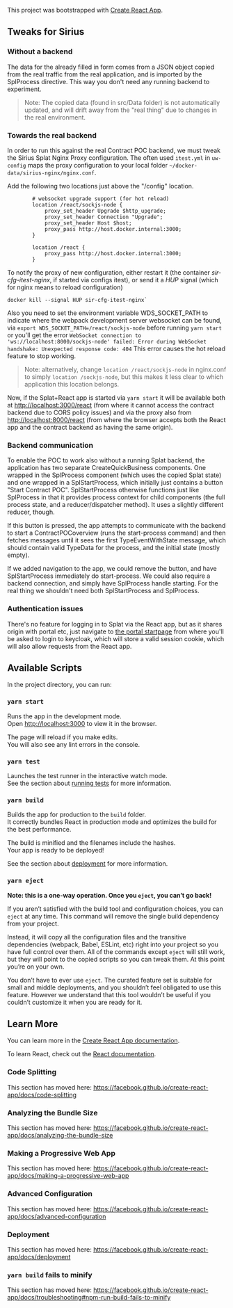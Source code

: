 This project was bootstrapped with [Create React App](https://github.com/facebook/create-react-app).

## Tweaks for Sirius
### Without a backend
The data for the already filled in form comes from a JSON object copied from the real traffic from the real application, and is imported by the SplProcess directive. This way you don't need any running backend to experiment.
> Note: The copied data (found in src/Data folder) is not automatically updated, and will drift away from the "real thing" due to changes in the real environment.

### Towards the real backend
In order to run this against the real Contract POC backend, we must tweak the Sirius Splat Nginx Proxy configuration. The often used `itest.yml` in `uw-config` maps the proxy configuration to your local folder `~/docker-data/sirius-nginx/nginx.conf`.

Add the following two locations just above the "/config" location.

```
        # websocket upgrade support (for hot reload)
        location /react/sockjs-node {
            proxy_set_header Upgrade $http_upgrade;
            proxy_set_header Connection "Upgrade";
            proxy_set_header Host $host;
            proxy_pass http://host.docker.internal:3000;
        }

        location /react {
            proxy_pass http://host.docker.internal:3000;
        }
```

To notify the proxy of new configuration, either restart it (the container _sir-cfg-itest-nginx_, if started via configs itest), or send it a *HUP* signal (which for nginx means to reload configuration)

    docker kill --signal HUP sir-cfg-itest-nginx`

Also you need to set the environment variable WDS_SOCKET_PATH to indicate where the webpack development server websocket can be found, via `export WDS_SOCKET_PATH=/react/sockjs-node` before running `yarn start` or you'll get the error `WebSocket connection to 'ws://localhost:8000/sockjs-node' failed: Error during WebSocket handshake: Unexpected response code: 404`
This error causes the hot reload feature to stop working.

> Note: alternatively, change `location /react/sockjs-node` in nginx.conf to simply `location /sockjs-node`, but this makes it less clear to which application this location belongs.

Now, if the Splat+React app is started via `yarn start` it will be available both at [http://localhost:3000/react](http://localhost:3000/react) (from where it cannot access the contract backend due to CORS policy issues) and via the proxy also from [http://localhost:8000/react](http://localhost:8000/react) (from where the browser accepts both the React app and the contract backend as having the same origin).

### Backend communication
To enable the POC to work also without a running Splat backend, the application has two separate CreateQuickBusiness components. One wrapped in the SplProcess component (which uses the copied Splat state) and one wrapped in a SplStartProcess, which initially just contains a button "Start Contract POC". SplStartProcess otherwise functions just like SplProcess in that it provides process context for child components (the full process state, and a reducer/dispatcher method). It uses a slightly different reducer, though.

If this button is pressed, the app attempts to communicate with the backend to start a ContractPOCoverview (runs the start-process command) and then fetches messages until it sees the first TypeEventWithState message, which should contain valid TypeData for the process, and the initial state (mostly empty).

If we added navigation to the app, we could remove the button, and have SplStartProcess immediately do start-process. We could also require a backend connection, and simply have SplProcess handle starting. For the real thing we shouldn't need both SplStartProcess and SplProcess.

### Authentication issues
There's no feature for logging in to Splat via the React app, but as it shares origin with portal etc, just navigate to [the portal startpage](http://localhost:8000/portal/eda0ea26-6167-4cdb-9db4-1394d7fa2dbd/content/index.html) from where you'll be asked to login to keycloak, which will store a valid session cookie, which will also allow requests from the React app.

## Available Scripts

In the project directory, you can run:

### `yarn start`

Runs the app in the development mode.<br />
Open [http://localhost:3000](http://localhost:3000) to view it in the browser.

The page will reload if you make edits.<br />
You will also see any lint errors in the console.

### `yarn test`

Launches the test runner in the interactive watch mode.<br />
See the section about [running tests](https://facebook.github.io/create-react-app/docs/running-tests) for more information.

### `yarn build`

Builds the app for production to the `build` folder.<br />
It correctly bundles React in production mode and optimizes the build for the best performance.

The build is minified and the filenames include the hashes.<br />
Your app is ready to be deployed!

See the section about [deployment](https://facebook.github.io/create-react-app/docs/deployment) for more information.

### `yarn eject`

**Note: this is a one-way operation. Once you `eject`, you can’t go back!**

If you aren’t satisfied with the build tool and configuration choices, you can `eject` at any time. This command will remove the single build dependency from your project.

Instead, it will copy all the configuration files and the transitive dependencies (webpack, Babel, ESLint, etc) right into your project so you have full control over them. All of the commands except `eject` will still work, but they will point to the copied scripts so you can tweak them. At this point you’re on your own.

You don’t have to ever use `eject`. The curated feature set is suitable for small and middle deployments, and you shouldn’t feel obligated to use this feature. However we understand that this tool wouldn’t be useful if you couldn’t customize it when you are ready for it.

## Learn More

You can learn more in the [Create React App documentation](https://facebook.github.io/create-react-app/docs/getting-started).

To learn React, check out the [React documentation](https://reactjs.org/).

### Code Splitting

This section has moved here: https://facebook.github.io/create-react-app/docs/code-splitting

### Analyzing the Bundle Size

This section has moved here: https://facebook.github.io/create-react-app/docs/analyzing-the-bundle-size

### Making a Progressive Web App

This section has moved here: https://facebook.github.io/create-react-app/docs/making-a-progressive-web-app

### Advanced Configuration

This section has moved here: https://facebook.github.io/create-react-app/docs/advanced-configuration

### Deployment

This section has moved here: https://facebook.github.io/create-react-app/docs/deployment

### `yarn build` fails to minify

This section has moved here: https://facebook.github.io/create-react-app/docs/troubleshooting#npm-run-build-fails-to-minify
